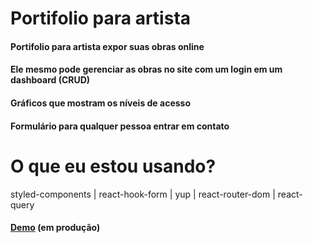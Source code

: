 # Portifolio para artista

#### Portifolio para artista expor suas obras online

#### Ele mesmo pode gerenciar as obras no site com um login em um dashboard (CRUD)

#### Gráficos que mostram os níveis de acesso

#### Formulário para qualquer pessoa entrar em contato

# O que eu estou usando?

styled-components | react-hook-form | yup | react-router-dom | react-query

#### [Demo](https://serene-knuth-4bf96a.netlify.app/) (em produção)
